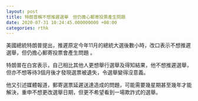```yaml
---
layout: post
title: 特朗普稱不想推遲選舉　但仍擔心郵寄投票產生問題
date: 2020-07-31 10:24:45.000000000 +08:00
categories: rthk
---
```


美國總統特朗普提出，推遲原定今年11月的總統大選後數小時，改口表示不想推遲選舉，但仍擔心郵寄投票會產生問題 。

特朗普在白宮表示，自己相比其他人更想舉行選舉及得知結果，他不想推遲選舉，但亦不想等待3個月後才發現選票被遺失，令選舉變得沒意義。

他又引述媒體報道，郵寄選票延遲送達造成的問題，可能需要幾星期甚至幾年才能解決，重申不想更改選舉日期，但更不希望看到一場欺詐式的選舉。
